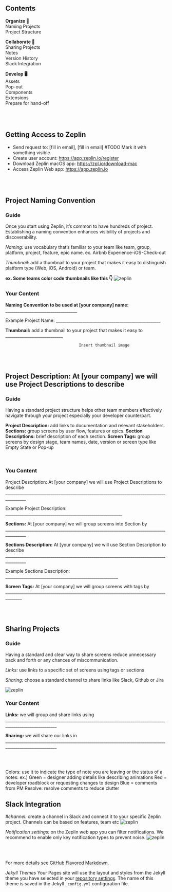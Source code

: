 ## Contents

**Organize 🧹**<br>
Naming Projects<br>
Project Structure

**Collaborate 🤝**<br>
Sharing Projects<br>
Notes<br>
Version History<br>
Slack Integration

**Develop 🖥**<br>
Assets<br>
Pop-out<br>
Components<br>
Extensions<br>
Prepare for hand-off

<br>
<br>

## Getting Access to Zeplin

- Send request to: [fill in email], [fill in email] #TODO Mark it with something visible
- Create user account: https://app.zeplin.io/register 
- Download Zeplin macOS app: https://zpl.io/download-mac
- Access Zeplin Web app: https://app.zeplin.io

<br>
<br>


## Project Naming Convention

### Guide
Once you start using Zeplin, it’s common to have hundreds of project. Establishing a naming convention enhances visibility of projects and discoverability.

*Naming:* use vocabulary that’s familiar to your team like team, group, platform, project, feature, epic name.
ex. Airbnb Experience-iOS-Check-out

*Thumbnail:* add a thumbnail to your project that makes it easy to distinguish platform type (Web, iOS, Android) or team.

**ex. Some teams color code thumbnails like this 👇**
![zeplin](/images/project-naming.png)


### Your Content
**Naming Convention to be used at [your company] name:** ___________________________________

Example Project Name: ___________________________________________________

**Thumbnail:** add a thumbnail to your project that makes it easy to ____________________________

                                    Insert thumbnail image

<br>
<br>



## Project Description: At [your company] we will use Project Descriptions to describe 

### Guide
Having a standard project structure helps other team members effectively navigate through your project especially your developer counterpart.

**Project Description:** add links to documentation and relevant stakeholders.
**Sections:** group screens by user flow, features or epics.
**Section Descriptions:** brief description of each section.
**Screen Tags:** group screens by design stage, team names, date, version or screen type like Empty State or Pop-up

<br>

### You Content
Project Description: At [your company] we will use Project Descriptions to describe ________________________________________________________________________________________

Example Project Description: _________________________________________________________

**Sections:** At [your company] we will group screens into Section by ________________________________________________________________________________________

**Sections Description:** At [your company] we will use Section Description to describe ________________________________________________________________________________________ 

Example Sections Description: _______________________________________________________

**Screen Tags:** At [your company] we will group screens with tags by ______________________________________________________________________________________

<br>
<br>

## Sharing Projects

### Guide
Having a standard and clear way to share screens reduce unnecessary back and forth or any chances of miscommunication.

*Links:* use links to a specific set of screens using tags or sections

*Sharing:* choose a standard channel to share links like Slack, Github or Jira

![zeplin](/images/sharing.png)


### Your Content
**Links:** we will group and share links using _______________________________________________________________________________________________________

**Sharing:** we will share our links in _______________________________________________________________________________________________________


<br>
<br>


Colors: use it to indicate the type of note you are leaving or the status of a notes:
ex.)
Green = designer adding details like describing animations
Red = developer roadblock or requesting changes to design
Blue = comments from PM
Resolve: resolve comments to reduce clutter

## Slack Integration

*#channel:* create a channel in Slack and connect it to your specific Zeplin project. Channels can be based on features, team etc
![zeplin](/images/slack.png)

*Notification settings:* on the Zeplin web app you can filter notifications. We recommend to enable only key notification types to prevent noise.
![zeplin](/images/slack-setting.png)

<br>
<br>

For more details see [GitHub Flavored Markdown](https://guides.github.com/features/mastering-markdown/).

*Jekyll Themes*
Your Pages site will use the layout and styles from the Jekyll theme you have selected in your [repository settings](https://github.com/patrickluvsoj/blog/settings). The name of this theme is saved in the Jekyll `_config.yml` configuration file.
